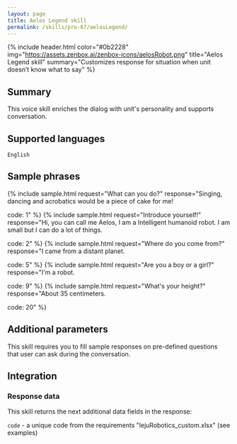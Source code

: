 ```yaml
---
layout: page
title: Aelos Legend skill
permalink: /skills/pro-67/aelosLegend/
---
```


{% include header.html color="#0b2228" img="https://assets.zenbox.ai/zenbox-icons/aelosRobot.png" title="Aelos Legend skill" summary="Customizes response for situation when unit doesn’t know what to say" %}

## Summary
This voice skill enriches the dialog with unit\'s personality and supports conversation.

## Supported languages
`English`

## Sample phrases
{% include sample.html request="What can you do?" response="Singing, dancing and acrobatics would be a piece of cake for me!

code: 1" %}
{% include sample.html request="Introduce yourself!" response="Hi, you can call me Aelos, I am a Intelligent humanoid robot. I am small but I can do a lot of things.

code: 2" %}
{% include sample.html request="Where do you come from?" response="I came from a distant planet.

code: 5" %}
{% include sample.html request="Are you a boy or a girl?" response="I'm a robot.

code: 9" %}
{% include sample.html request="What's your height?" response="About 35 centimeters.

code: 20" %}

## Additional parameters
This skill requires you to fill sample responses on pre-defined questions that user can ask during the conversation.

## Integration

### Response data
This skill returns the next additional data fields in the response:

`code` - a unique code from the requirements "lejuRobotics_custom.xlsx" (see examples)